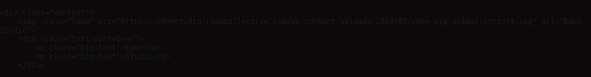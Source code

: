 <script src="https://cdnjs.cloudflare.com/ajax/libs/gsap/3.9.1/gsap.min.js"></script>

<style>
	

.preloader {
  position: fixed;
	flex-direction: column;
  top: 0;
  left: 0;
  width: 100%;
  height: 100%;
  display: flex;
  justify-content: center;
  align-items: center;
  background-color: #0c0a0b;
  overflow: hidden;
  z-index: 9999;
	}
  .content {
    display: flex;
    flex-direction: column;
    overflow: hidden;
    justify-content: center;
  	align-items: center;
    opacity: 0;
  }
	
	.text-conteiner {
    display: flex;
    flex-direction: row;
    gap: 1em;
    overflow: hidden;
    color: white;
  }
	.logo{
		width:250px;
		height:auto;
	}
	.big-text {
		font-family: 'Montserrat', sans-serif; 
		font-size: 4rem;
	}
	

	
</style>



<div class="preloader">
	
	<div class="content">
		<img class="logo" src="https://edenstudio.ragecollective.com/wp-content/uploads/2024/03/eden-svg-animat-script4.svg" alt="Eden Studio">
		<div class="text-conteiner">
			<p class="big-text">Eden</p>
			<p class="big-text">Studio</p>
		</div>
</div>    
</div> 


 
<script>
	
	
const tl = gsap.timeline();
 

tl.to("body", {
  overflow: "hidden",
	
})
  .to(".preloader  .content ", {
    duration: 0,
    opacity: 1,
	
    ease: "Power3.easeOut"
  })
  .from(".preloader  .content   p  ", {
    duration: 1.8,
    delay: 0,
    y: 200,
    skewY: 10,
    stagger: 0.4,
	
    ease: "Power3.easeOut"
  })
  .to(".preloader .content  p  ", {
    duration: 1.5,
    y: 200,
    skewY: -20,
    stagger: 0.2,
	
    ease: "Power3.easeOut"
  })
  .to(".preloader", {
    duration: 1.3,
	
        
    height: "0vh",
    ease: "Power3.easeOut"
  })
  .to(
    "body",
    {
      overflow: "auto"
    },
    "-=1"
  )
  .to(".preloader", {
    display: "none",
  });
</script>
